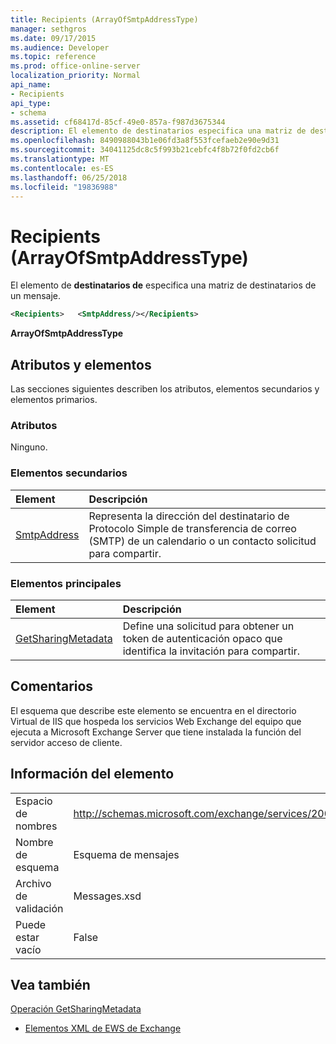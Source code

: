 ```yaml
---
title: Recipients (ArrayOfSmtpAddressType)
manager: sethgros
ms.date: 09/17/2015
ms.audience: Developer
ms.topic: reference
ms.prod: office-online-server
localization_priority: Normal
api_name:
- Recipients
api_type:
- schema
ms.assetid: cf68417d-85cf-49e0-857a-f987d3675344
description: El elemento de destinatarios especifica una matriz de destinatarios de un mensaje.
ms.openlocfilehash: 8490988043b1e06fd3a8f553fcefaeb2e90e9d31
ms.sourcegitcommit: 34041125dc8c5f993b21cebfc4f8b72f0fd2cb6f
ms.translationtype: MT
ms.contentlocale: es-ES
ms.lasthandoff: 06/25/2018
ms.locfileid: "19836988"
---
```

# <a name="recipients-arrayofsmtpaddresstype"></a>Recipients (ArrayOfSmtpAddressType)

El elemento de **destinatarios de** especifica una matriz de destinatarios de un mensaje. 
  
```xml
<Recipients>   <SmtpAddress/></Recipients>
```

 **ArrayOfSmtpAddressType**
## <a name="attributes-and-elements"></a>Atributos y elementos

Las secciones siguientes describen los atributos, elementos secundarios y elementos primarios.
  
### <a name="attributes"></a>Atributos

Ninguno.
  
### <a name="child-elements"></a>Elementos secundarios

|**Element**|**Descripción**|
|:-----|:-----|
|[SmtpAddress](smtpaddress.md) <br/> |Representa la dirección del destinatario de Protocolo Simple de transferencia de correo (SMTP) de un calendario o un contacto solicitud para compartir.  <br/> |
   
### <a name="parent-elements"></a>Elementos principales

|**Element**|**Descripción**|
|:-----|:-----|
|[GetSharingMetadata](getsharingmetadata.md) <br/> |Define una solicitud para obtener un token de autenticación opaco que identifica la invitación para compartir.  <br/> |
   
## <a name="remarks"></a>Comentarios

El esquema que describe este elemento se encuentra en el directorio Virtual de IIS que hospeda los servicios Web Exchange del equipo que ejecuta a Microsoft Exchange Server que tiene instalada la función del servidor acceso de cliente.
  
## <a name="element-information"></a>Información del elemento

|||
|:-----|:-----|
|Espacio de nombres  <br/> |http://schemas.microsoft.com/exchange/services/2006/messages  <br/> |
|Nombre de esquema  <br/> |Esquema de mensajes  <br/> |
|Archivo de validación  <br/> |Messages.xsd  <br/> |
|Puede estar vacío  <br/> |False  <br/> |
   
## <a name="see-also"></a>Vea también



[Operación GetSharingMetadata](getsharingmetadata-operation.md)


- [Elementos XML de EWS de Exchange](ews-xml-elements-in-exchange.md)


